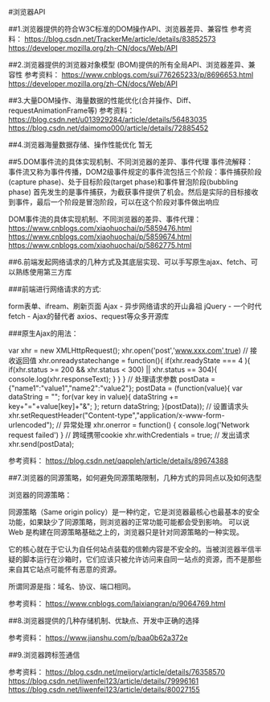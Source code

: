 #浏览器API


##1.浏览器提供的符合W3C标准的DOM操作API、浏览器差异、兼容性
参考资料：
https://blog.csdn.net/TrackerMe/article/details/83852573
https://developer.mozilla.org/zh-CN/docs/Web/API

##2.浏览器提供的浏览器对象模型 (BOM)提供的所有全局API、浏览器差异、兼容性
参考资料：
https://www.cnblogs.com/sui776265233/p/8696653.html
https://developer.mozilla.org/zh-CN/docs/Web/API

##3.大量DOM操作、海量数据的性能优化(合并操作、Diff、requestAnimationFrame等)
参考资料：
https://blog.csdn.net/u013929284/article/details/56483035
https://blog.csdn.net/daimomo000/article/details/72885452

##4.浏览器海量数据存储、操作性能优化
暂无

##5.DOM事件流的具体实现机制、不同浏览器的差异、事件代理
事件流解释：
事件流又称为事件传播，DOM2级事件规定的事件流包括三个阶段：事件捕获阶段(capture phase)、处于目标阶段(target phase)和事件冒泡阶段(bubbling phase)
首先发生的是事件捕获，为截获事件提供了机会。然后是实际的目标接收到事件，最后一个阶段是冒泡阶段，可以在这个阶段对事件做出响应

DOM事件流的具体实现机制、不同浏览器的差异、事件代理：
https://www.cnblogs.com/xiaohuochai/p/5859476.html
https://www.cnblogs.com/xiaohuochai/p/5859674.html
https://www.cnblogs.com/xiaohuochai/p/5862775.html


##6.前端发起网络请求的几种方式及其底层实现、可以手写原生ajax、fetch、可以熟练使用第三方库

###前端进行网络请求的方式:

form表单、ifream、刷新页面
Ajax - 异步网络请求的开山鼻祖
jQuery - 一个时代
fetch - Ajax的替代者
axios、request等众多开源库

###原生Ajax的用法：

var xhr = new XMLHttpRequest();
xhr.open('post','www.xxx.com',true)
// 接收返回值
xhr.onreadystatechange = function(){
    if(xhr.readyState === 4 ){
        if(xhr.status >= 200 && xhr.status < 300) || xhr.status == 304){
            console.log(xhr.responseText);
        }
    }
}
// 处理请求参数
postData = {"name1":"value1","name2":"value2"};
postData = (function(value){
var dataString = "";
for(var key in value){
     dataString += key+"="+value[key]+"&";
};
  return dataString;
}(postData));
// 设置请求头
xhr.setRequestHeader("Content-type","application/x-www-form-urlencoded");
// 异常处理
xhr.onerror = function() {
   console.log('Network request failed')
}
// 跨域携带cookie
xhr.withCredentials = true;
// 发出请求
xhr.send(postData);



参考资料：
https://blog.csdn.net/qappleh/article/details/89674388


##7.浏览器的同源策略，如何避免同源策略限制，几种方式的异同点以及如何选型

浏览器的同源策略：

同源策略（Same origin policy）是一种约定，它是浏览器最核心也最基本的安全功能，如果缺少了同源策略，则浏览器的正常功能可能都会受到影响。
可以说 Web 是构建在同源策略基础之上的，浏览器只是针对同源策略的一种实现。

它的核心就在于它认为自任何站点装载的信赖内容是不安全的。当被浏览器半信半疑的脚本运行在沙箱时，它们应该只被允许访问来自同一站点的资源，而不是那些来自其它站点可能怀有恶意的资源。

所谓同源是指：域名、协议、端口相同。


参考资料：
https://www.cnblogs.com/laixiangran/p/9064769.html

##8.浏览器提供的几种存储机制、优缺点、开发中正确的选择

参考资料：
https://www.jianshu.com/p/baa0b62a372e


##9.浏览器跨标签通信

参考资料：
https://blog.csdn.net/meijory/article/details/76358570
https://blog.csdn.net/liwenfei123/article/details/79996161
https://blog.csdn.net/liwenfei123/article/details/80027155

